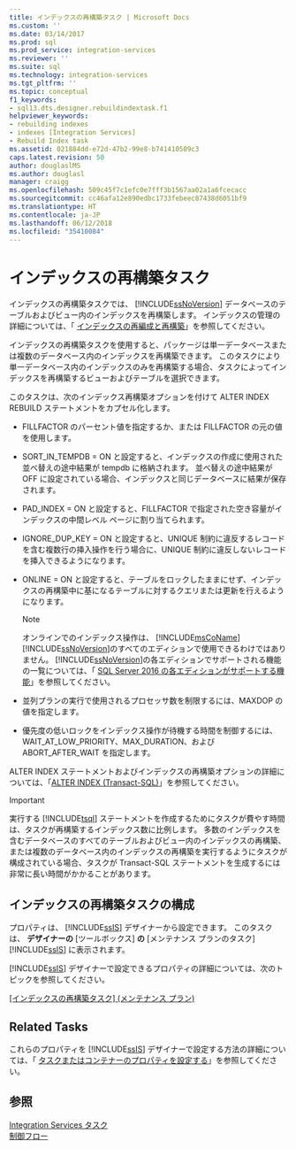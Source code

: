 ```yaml
---
title: インデックスの再構築タスク | Microsoft Docs
ms.custom: ''
ms.date: 03/14/2017
ms.prod: sql
ms.prod_service: integration-services
ms.reviewer: ''
ms.suite: sql
ms.technology: integration-services
ms.tgt_pltfrm: ''
ms.topic: conceptual
f1_keywords:
- sql13.dts.designer.rebuildindextask.f1
helpviewer_keywords:
- rebuilding indexes
- indexes [Integration Services]
- Rebuild Index task
ms.assetid: 021884dd-e72d-47b2-99e8-b741410509c3
caps.latest.revision: 50
author: douglaslMS
ms.author: douglasl
manager: craigg
ms.openlocfilehash: 509c45f7c1efc0e7fff3b1567aa02a1a6fcecacc
ms.sourcegitcommit: cc46afa12e890edbc1733febeec87438d6051bf9
ms.translationtype: HT
ms.contentlocale: ja-JP
ms.lasthandoff: 06/12/2018
ms.locfileid: "35410084"
---
```

# <a name="rebuild-index-task"></a>インデックスの再構築タスク
  インデックスの再構築タスクでは、 [!INCLUDE[ssNoVersion](../../includes/ssnoversion-md.md)] データベースのテーブルおよびビュー内のインデックスを再構築します。 インデックスの管理の詳細については、「 [インデックスの再編成と再構築](../../relational-databases/indexes/reorganize-and-rebuild-indexes.md)」を参照してください。  
  
 インデックスの再構築タスクを使用すると、パッケージは単一データベースまたは複数のデータベース内のインデックスを再構築できます。 このタスクにより単一データベース内のインデックスのみを再構築する場合、タスクによってインデックスを再構築するビューおよびテーブルを選択できます。  
  
 このタスクは、次のインデックス再構築オプションを付けて ALTER INDEX REBUILD ステートメントをカプセル化します。  
  
-   FILLFACTOR のパーセント値を指定するか、または FILLFACTOR の元の値を使用します。  
  
-   SORT_IN_TEMPDB = ON と設定すると、インデックスの作成に使用された並べ替えの途中結果が tempdb に格納されます。 並べ替えの途中結果が OFF に設定されている場合、インデックスと同じデータベースに結果が保存されます。  
  
-   PAD_INDEX = ON と設定すると、FILLFACTOR で指定された空き容量がインデックスの中間レベル ページに割り当てられます。  
  
-   IGNORE_DUP_KEY = ON と設定すると、UNIQUE 制約に違反するレコードを含む複数行の挿入操作を行う場合に、UNIQUE 制約に違反しないレコードを挿入できるようになります。  
  
-   ONLINE = ON と設定すると、テーブルをロックしたままにせず、インデックスの再構築中に基になるテーブルに対するクエリまたは更新を行えるようになります。  
  
    > [!NOTE]  
    >  オンラインでのインデックス操作は、 [!INCLUDE[msCoName](../../includes/msconame-md.md)][!INCLUDE[ssNoVersion](../../includes/ssnoversion-md.md)]のすべてのエディションで使用できるわけではありません。 [!INCLUDE[ssNoVersion](../../includes/ssnoversion-md.md)]の各エディションでサポートされる機能の一覧については、「 [SQL Server 2016 の各エディションがサポートする機能](~/sql-server/editions-and-supported-features-for-sql-server-2016.md)」を参照してください。  
  
-   並列プランの実行で使用されるプロセッサ数を制限するには、MAXDOP の値を指定します。  
  
-   優先度の低いロックをインデックス操作が待機する時間を制御するには、WAIT_AT_LOW_PRIORITY、MAX_DURATION、および ABORT_AFTER_WAIT を指定します。  
  
 ALTER INDEX ステートメントおよびインデックスの再構築オプションの詳細については、「[ALTER INDEX (Transact-SQL)](../../t-sql/statements/alter-index-transact-sql.md)」を参照してください。  
  
> [!IMPORTANT]  
>  実行する [!INCLUDE[tsql](../../includes/tsql-md.md)] ステートメントを作成するためにタスクが費やす時間は、タスクが再構築するインデックス数に比例します。 多数のインデックスを含むデータベースのすべてのテーブルおよびビュー内のインデックスの再構築、または複数のデータベース内のインデックスの再構築を実行するようにタスクが構成されている場合、タスクが Transact-SQL ステートメントを生成するには非常に長い時間がかかることがあります。  
  
## <a name="configuration-of-the-rebuild-index-task"></a>インデックスの再構築タスクの構成  
 プロパティは、 [!INCLUDE[ssIS](../../includes/ssis-md.md)] デザイナーから設定できます。 このタスクは、 **デザイナーの** [ツールボックス] **の** [メンテナンス プランのタスク] [!INCLUDE[ssIS](../../includes/ssis-md.md)] に表示されます。  
  
 [!INCLUDE[ssIS](../../includes/ssis-md.md)] デザイナーで設定できるプロパティの詳細については、次のトピックを参照してください。  
  
 [[インデックスの再構築タスク] (メンテナンス プラン)](../../relational-databases/maintenance-plans/rebuild-index-task-maintenance-plan.md)  
  
## <a name="related-tasks"></a>Related Tasks  
 これらのプロパティを [!INCLUDE[ssIS](../../includes/ssis-md.md)] デザイナーで設定する方法の詳細については、「 [タスクまたはコンテナーのプロパティを設定する](http://msdn.microsoft.com/library/52d47ca4-fb8c-493d-8b2b-48bb269f859b)」を参照してください。  
  
## <a name="see-also"></a>参照  
 [Integration Services タスク](../../integration-services/control-flow/integration-services-tasks.md)   
 [制御フロー](../../integration-services/control-flow/control-flow.md)  
  
  
